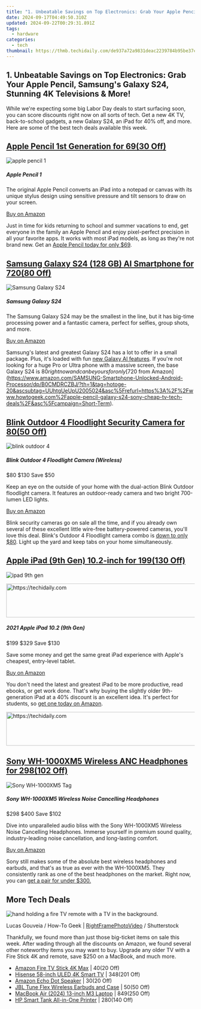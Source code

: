```yaml
---
title: "1. Unbeatable Savings on Top Electronics: Grab Your Apple Pencil, Samsung's Galaxy S24, Stunning 4K Televisions & More!"
date: 2024-09-17T04:49:50.310Z
updated: 2024-09-22T00:29:31.891Z
tags:
  - hardware
categories:
  - tech
thumbnail: https://thmb.techidaily.com/de937a72a9831deac2239784b95be37c37d8202476d267d4e1560ec58a9d1f7e.jpg
---
```


## 1. Unbeatable Savings on Top Electronics: Grab Your Apple Pencil, Samsung's Galaxy S24, Stunning 4K Televisions & More!

While we're expecting some big Labor Day deals to start surfacing soon, you can score discounts right now on all sorts of tech. Get a new 4K TV, back-to-school gadgets, a new Galaxy S24, an iPad for 40% off, and more. Here are some of the best tech deals available this week.

## [Apple Pencil 1st Generation for $69 ($30 Off)](https://www.amazon.com/dp/B0BJLG69QR?tag=hotoge-20&ascsubtag=UUhtgUeUpU2005024&asc%5Frefurl=https%3A%2F%2Fwww.howtogeek.com%2Fapple-pencil-galaxy-s24-sony-cheap-tv-tech-deals%2F&asc%5Fcampaign=Short-Term) 

![apple pencil 1](https://static1.howtogeekimages.com/wordpress/wp-content/uploads/2024/08/apple-pencil-1.png) 

#####  Apple Pencil 1

The original Apple Pencil converts an iPad into a notepad or canvas with its unique stylus design using sensitive pressure and tilt sensors to draw on your screen.

[Buy on Amazon](https://www.amazon.com/Apple-MK0C2AM-A-Apple-Pencil/dp/B016NY7784?tag=hotoge-20&ascsubtag=UUhtgUeUpU2005024&asc%5Frefurl=https%3A%2F%2Fwww.howtogeek.com%2Fapple-pencil-galaxy-s24-sony-cheap-tv-tech-deals%2F&asc%5Fcampaign=Short-Term) 

 Just in time for kids returning to school and summer vacations to end, get everyone in the family an Apple Pencil and enjoy pixel-perfect precision in all your favorite apps. It works with most iPad models, as long as they're not brand new. Get an [Apple Pencil today for only $69](https://www.amazon.com/dp/B0BJLG69QR?tag=hotoge-20&ascsubtag=UUhtgUeUpU2005024&asc%5Frefurl=https%3A%2F%2Fwww.howtogeek.com%2Fapple-pencil-galaxy-s24-sony-cheap-tv-tech-deals%2F&asc%5Fcampaign=Short-Term).

## [Samsung Galaxy S24 (128 GB) AI Smartphone for $720 ($80 Off)](http://www.amazon.com/SAMSUNG-Smartphone-Unlocked-Android-Processor/dp/B0CMDRCZBJ/?th=1&tag=hotoge-20&ascsubtag=UUhtgUeUpU2005024&asc%5Frefurl=https%3A%2F%2Fwww.howtogeek.com%2Fapple-pencil-galaxy-s24-sony-cheap-tv-tech-deals%2F&asc%5Fcampaign=Short-Term) 

![Samsung Galaxy S24](https://static1.howtogeekimages.com/wordpress/wp-content/uploads/2024/02/samsung-galaxy-s24.png) 

#####  Samsung Galaxy S24

The Samsung Galaxy S24 may be the smallest in the line, but it has big-time processing power and a fantastic camera, perfect for selfies, group shots, and more.

[Buy on Amazon](https://www.amazon.com/SAMSUNG-Smartphone-Unlocked-Android-Processor/dp/B0CMDMSZB4?th=1&tag=hotoge-20&ascsubtag=UUhtgUeUpU2005024&asc%5Frefurl=https%3A%2F%2Fwww.howtogeek.com%2Fapple-pencil-galaxy-s24-sony-cheap-tv-tech-deals%2F&asc%5Fcampaign=Short-Term) 

 Samsung's latest and greatest Galaxy S24 has a lot to offer in a small package. Plus, it's loaded with fun [new Galaxy AI features](https://instagram-video-recordings.techidaily.com/updated-2024-approved-elevate-your-content-game-with-these-instagram-story-tips/). If you're not looking for a huge Pro or Ultra phone with a massive screen, the base Galaxy S24 is $80 right now and can be yours for only [$720 from Amazon](https://www.amazon.com/SAMSUNG-Smartphone-Unlocked-Android-Processor/dp/B0CMDRCZBJ/?th=1&tag=hotoge-20&ascsubtag=UUhtgUeUpU2005024&asc%5Frefurl=https%3A%2F%2Fwww.howtogeek.com%2Fapple-pencil-galaxy-s24-sony-cheap-tv-tech-deals%2F&asc%5Fcampaign=Short-Term).

## [Blink Outdoor 4 Floodlight Security Camera for $80 ($50 Off)](https://www.amazon.com/All-New-Blink-Outdoor-Floodlight-Camera/dp/B0BBX45V5B?tag=hotoge-20&ascsubtag=UUhtgUeUpU2005024&asc%5Frefurl=https%3A%2F%2Fwww.howtogeek.com%2Fapple-pencil-galaxy-s24-sony-cheap-tv-tech-deals%2F&asc%5Fcampaign=Short-Term) 

![blink outdoor 4](https://static1.howtogeekimages.com/wordpress/wp-content/uploads/2024/08/blink-outdoor-4.png) 

#####  Blink Outdoor 4 Floodlight Camera (Wireless)

$80 $130 Save $50 

Keep an eye on the outside of your home with the dual-action Blink Outdoor floodlight camera. It features an outdoor-ready camera and two bright 700-lumen LED lights. 

[Buy on Amazon](https://www.amazon.com/All-New-Blink-Outdoor-Floodlight-Camera/dp/B0BBX45V5B?tag=hotoge-20&ascsubtag=UUhtgUeUpU2005024&asc%5Frefurl=https%3A%2F%2Fwww.howtogeek.com%2Fapple-pencil-galaxy-s24-sony-cheap-tv-tech-deals%2F&asc%5Fcampaign=Short-Term) 

 Blink security cameras go on sale all the time, and if you already own several of these excellent little wire-free battery-powered cameras, you'll love this deal. Blink's Outdoor 4 Floodlight camera combo is [down to only $80](https://www.amazon.com/All-New-Blink-Outdoor-Floodlight-Camera/dp/B0BBX45V5B?tag=hotoge-20&ascsubtag=UUhtgUeUpU2005024&asc%5Frefurl=https%3A%2F%2Fwww.howtogeek.com%2Fapple-pencil-galaxy-s24-sony-cheap-tv-tech-deals%2F&asc%5Fcampaign=Short-Term). Light up the yard and keep tabs on your home simultaneously.

## [Apple iPad (9th Gen) 10.2-inch for $199 ($130 Off)](https://www.amazon.com/2021-Apple-10-2-inch-iPad-Wi-Fi/dp/B09G9FPHY6?tag=hotoge-20&ascsubtag=UUhtgUeUpU2005024&asc%5Frefurl=https%3A%2F%2Fwww.howtogeek.com%2Fapple-pencil-galaxy-s24-sony-cheap-tv-tech-deals%2F&asc%5Fcampaign=Short-Term) 

![ipad 9th gen](https://static1.howtogeekimages.com/wordpress/wp-content/uploads/2023/11/ipad-9th-gen.png) 

<!-- affiliate ads begin -->
<a href="https://appsumo.8odi.net/c/5597632/2043594/7443" target="_top" id="2043594">
  <img src="//a.impactradius-go.com/display-ad/7443-2043594" border="0" alt="https://techidaily.com" width="728" height="90"/>
</a>
<img height="0" width="0" src="https://appsumo.8odi.net/i/5597632/2043594/7443" style="position:absolute;visibility:hidden;" border="0" />
<!-- affiliate ads end -->

#####  2021 Apple iPad 10.2 (9th Gen)

$199 $329 Save $130 

Save some money and get the same great iPad experience with Apple's cheapest, entry-level tablet.

[Buy on Amazon](https://www.amazon.com/dp/B09G9FPHY6?tag=hotoge-20&ascsubtag=UUhtgUeUpU2005024&asc%5Frefurl=https%3A%2F%2Fwww.howtogeek.com%2Fapple-pencil-galaxy-s24-sony-cheap-tv-tech-deals%2F&asc%5Fcampaign=Short-Term) 

 You don't need the latest and greatest iPad to be more productive, read ebooks, or get work done. That's why buying the slightly older 9th-generation iPad at a 40% discount is an excellent idea. It's perfect for students, so [get one today on Amazon](https://www.amazon.com/2021-Apple-10-2-inch-iPad-Wi-Fi/dp/B09G9FPHY6?tag=hotoge-20&ascsubtag=UUhtgUeUpU2005024&asc%5Frefurl=https%3A%2F%2Fwww.howtogeek.com%2Fapple-pencil-galaxy-s24-sony-cheap-tv-tech-deals%2F&asc%5Fcampaign=Short-Term).

<!-- affiliate ads begin -->
<a href="https://unicoeye.pxf.io/c/5597632/2134240/18498" target="_top" id="2134240">
  <img src="//a.impactradius-go.com/display-ad/18498-2134240" border="0" alt="https://techidaily.com" width="540" height="90"/>
</a>
<img height="0" width="0" src="https://unicoeye.pxf.io/i/5597632/2134240/18498" style="position:absolute;visibility:hidden;" border="0" />
<!-- affiliate ads end -->

## [Sony WH-1000XM5 Wireless ANC Headphones for $298 ($102 Off)](https://www.amazon.com/Sony-WH-1000XM5-Canceling-Headphones-Hands-Free/dp/B09XS7JWHH?th=1&tag=hotoge-20&ascsubtag=UUhtgUeUpU2005024&asc%5Frefurl=https%3A%2F%2Fwww.howtogeek.com%2Fapple-pencil-galaxy-s24-sony-cheap-tv-tech-deals%2F&asc%5Fcampaign=Short-Term) 

![Sony WH-1000XM5 Tag](https://static1.howtogeekimages.com/wordpress/wp-content/uploads/2023/12/sony-wh-1000xm5-tag.png) 

#####  Sony WH-1000XM5 Wireless Noise Cancelling Headphones

$298 $400 Save $102 

Dive into unparalleled audio bliss with the Sony WH-1000XM5 Wireless Noise Cancelling Headphones. Immerse yourself in premium sound quality, industry-leading noise cancellation, and long-lasting comfort.

[Buy on Amazon](https://amazon.com/dp/B09XS7JWHH?tag=hotoge-20&ascsubtag=UUhtgUeUpU2005024&asc%5Frefurl=https%3A%2F%2Fwww.howtogeek.com%2Fapple-pencil-galaxy-s24-sony-cheap-tv-tech-deals%2F&asc%5Fcampaign=Short-Term) 

 Sony still makes some of the absolute best wireless headphones and earbuds, and that's as true as ever with the WH-1000XM5\. They consistently rank as one of the best headphones on the market. Right now, you can [get a pair for under $300.](https://www.amazon.com/Sony-WH-1000XM5-Canceling-Headphones-Hands-Free/dp/B09XS7JWHH?th=1&tag=hotoge-20&ascsubtag=UUhtgUeUpU2005024&asc%5Frefurl=https%3A%2F%2Fwww.howtogeek.com%2Fapple-pencil-galaxy-s24-sony-cheap-tv-tech-deals%2F&asc%5Fcampaign=Short-Term) 

##  More Tech Deals

![hand holding a fire TV remote with a TV in the background.](https://static1.howtogeekimages.com/wordpress/wp-content/uploads/2024/08/hand-holding-the-fire-tv-controller-and-an-alert-icon-on-the-screen-in-the-background-1.jpg) 

Lucas Gouveia / How-To Geek | [RightFramePhotoVideo](https://www.shutterstock.com/image-photo/male-hand-holding-tv-remote-control-1730110726) / Shutterstock

 Thankfully, we found more than just those big-ticket items on sale this week. After wading through all the discounts on Amazon, we found several other noteworthy items you may want to buy. Upgrade any older TV with a Fire Stick 4K and remote, save $250 on a MacBook, and much more.

* [Amazon Fire TV Stick 4K Max](https://www.amazon.com/all-new-amazon-fire-tv-stick-4k-max/dp/B0BP9SNVH9?tag=hotoge-20&ascsubtag=UUhtgUeUpU2005024&asc%5Frefurl=https%3A%2F%2Fwww.howtogeek.com%2Fapple-pencil-galaxy-s24-sony-cheap-tv-tech-deals%2F&asc%5Fcampaign=Short-Term) | $40 ($20 Off)
* [Hisense 58-inch ULED 4K Smart TV](https://www.amazon.com/Hisense-58-inch-Quantum-Smart-58U6HF/dp/B0B7CLH7RW?tag=hotoge-20&ascsubtag=UUhtgUeUpU2005024&asc%5Frefurl=https%3A%2F%2Fwww.howtogeek.com%2Fapple-pencil-galaxy-s24-sony-cheap-tv-tech-deals%2F&asc%5Fcampaign=Short-Term) | $348 ($201 Off)
* [Amazon Echo Dot Speaker](https://www.amazon.com/dp/B09B8V1LZ3?tag=hotoge-20&ascsubtag=UUhtgUeUpU2005024&asc%5Frefurl=https%3A%2F%2Fwww.howtogeek.com%2Fapple-pencil-galaxy-s24-sony-cheap-tv-tech-deals%2F&asc%5Fcampaign=Short-Term) | $30 ($20 Off)
* [JBL Tune Flex Wireless Earbuds and Case](https://www.amazon.com/JBL-Tune-Flex-Wireless-Cancelling/dp/B0C1QNRGHC?tag=hotoge-20&ascsubtag=UUhtgUeUpU2005024&asc%5Frefurl=https%3A%2F%2Fwww.howtogeek.com%2Fapple-pencil-galaxy-s24-sony-cheap-tv-tech-deals%2F&asc%5Fcampaign=Short-Term) | $50 ($50 Off)
* [MacBook Air (2024) 13-inch M3 Laptop](https://www.amazon.com/dp/B0CX22ZW1T/?tag=hotoge-20&ascsubtag=UUhtgUeUpU2005024&asc%5Frefurl=https%3A%2F%2Fwww.howtogeek.com%2Fapple-pencil-galaxy-s24-sony-cheap-tv-tech-deals%2F&asc%5Fcampaign=Short-Term) | $849 ($250 Off)
* [HP Smart Tank All-in-One Printer](https://www.amazon.com/HP-Smart-7301-Cartridge-free-automatic/dp/B09CJ2V6WM?tag=hotoge-20&ascsubtag=UUhtgUeUpU2005024&asc%5Frefurl=https%3A%2F%2Fwww.howtogeek.com%2Fapple-pencil-galaxy-s24-sony-cheap-tv-tech-deals%2F&asc%5Fcampaign=Short-Term) | $280 ($140 Off)

<ins class="adsbygoogle"
     style="display:block"
     data-ad-format="autorelaxed"
     data-ad-client="ca-pub-7571918770474297"
     data-ad-slot="1223367746"></ins>

<ins class="adsbygoogle"
     style="display:block"
     data-ad-client="ca-pub-7571918770474297"
     data-ad-slot="8358498916"
     data-ad-format="auto"
     data-full-width-responsive="true"></ins>



